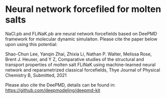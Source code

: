 # Neural network forcefiled for molten salts

NaCl.pb and FLiNaK.pb are neural network forcefields based on DeePMD framework for molecular dynamic simulaiton.
Please cite the paper below upon using this potential:

Shao-Chun Lee, Yanqin Zhai, Zhixia Li, Nathan P. Walter, Melissa Rose, Brent J. Heuser, and Y Z, Comparative studies of the structural and transport properties of molten salt FLiNaK using machine-learned neural network and reparametrized classical forcefields, Thye Journal of Physical Chemistry B, Submitted, 2021

Please also cite the DeePMD, details can be found in:
https://github.com/deepmodeling/deepmd-kit
